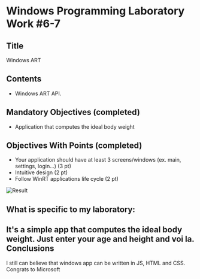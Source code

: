 Windows Programming Laboratory Work #6-7
========================================

Title
-----
Windows ART

Contents
--------
- Windows ART API.

Mandatory Objectives (completed)
--------------------------------
- Application that computes the ideal body weight

Objectives With Points (completed)
----------------------------------
- Your application should have at least 3 screens/windows (ex. main, settings, login...) (3 pt)
- Intuitive design (2 pt)
- Follow WinRT applications life cycle (2 pt)



![Result](https://raw.github.com/TUM-FAF/WP-FAF-111-Cigureanu-Alexandru/master/Lab%236-7/example.png)

What is specific to my laboratory:
----------------------------------
It's a simple app that computes the ideal body weight. Just enter your age and height and voi la.
Conclusions
-----------
I still can believe that windows app can be written in JS, HTML and CSS. Congrats to Microsoft
